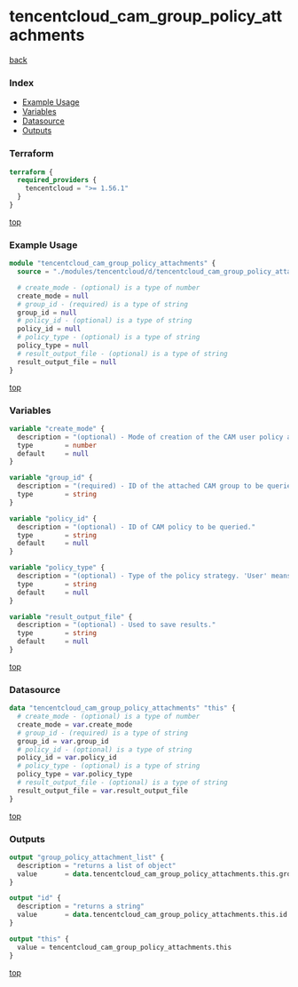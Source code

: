 # tencentcloud_cam_group_policy_attachments

[back](../tencentcloud.md)

### Index

- [Example Usage](#example-usage)
- [Variables](#variables)
- [Datasource](#datasource)
- [Outputs](#outputs)

### Terraform

```terraform
terraform {
  required_providers {
    tencentcloud = ">= 1.56.1"
  }
}
```

[top](#index)

### Example Usage

```terraform
module "tencentcloud_cam_group_policy_attachments" {
  source = "./modules/tencentcloud/d/tencentcloud_cam_group_policy_attachments"

  # create_mode - (optional) is a type of number
  create_mode = null
  # group_id - (required) is a type of string
  group_id = null
  # policy_id - (optional) is a type of string
  policy_id = null
  # policy_type - (optional) is a type of string
  policy_type = null
  # result_output_file - (optional) is a type of string
  result_output_file = null
}
```

[top](#index)

### Variables

```terraform
variable "create_mode" {
  description = "(optional) - Mode of creation of the CAM user policy attachment. 1 means the cam policy attachment is created by production, and the others indicate syntax strategy ways."
  type        = number
  default     = null
}

variable "group_id" {
  description = "(required) - ID of the attached CAM group to be queried."
  type        = string
}

variable "policy_id" {
  description = "(optional) - ID of CAM policy to be queried."
  type        = string
  default     = null
}

variable "policy_type" {
  description = "(optional) - Type of the policy strategy. 'User' means customer strategy and 'QCS' means preset strategy."
  type        = string
  default     = null
}

variable "result_output_file" {
  description = "(optional) - Used to save results."
  type        = string
  default     = null
}
```

[top](#index)

### Datasource

```terraform
data "tencentcloud_cam_group_policy_attachments" "this" {
  # create_mode - (optional) is a type of number
  create_mode = var.create_mode
  # group_id - (required) is a type of string
  group_id = var.group_id
  # policy_id - (optional) is a type of string
  policy_id = var.policy_id
  # policy_type - (optional) is a type of string
  policy_type = var.policy_type
  # result_output_file - (optional) is a type of string
  result_output_file = var.result_output_file
}
```

[top](#index)

### Outputs

```terraform
output "group_policy_attachment_list" {
  description = "returns a list of object"
  value       = data.tencentcloud_cam_group_policy_attachments.this.group_policy_attachment_list
}

output "id" {
  description = "returns a string"
  value       = data.tencentcloud_cam_group_policy_attachments.this.id
}

output "this" {
  value = tencentcloud_cam_group_policy_attachments.this
}
```

[top](#index)
